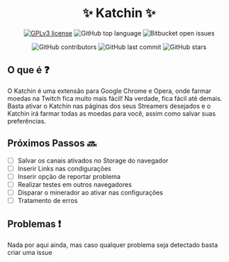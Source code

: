 # <div align="center">:sparkles: Katchin :sparkles:</div>

<div align="center">

[![GPLv3 license](https://img.shields.io/badge/License-Apache-blue.svg)](LICENSE.md)
![GitHub top language](https://img.shields.io/github/languages/top/pmba/twitch-katchin)
![Bitbucket open issues](https://img.shields.io/bitbucket/issues/pmba/twitch-katchin)

![GitHub contributors](https://img.shields.io/github/contributors/pmba/twitch-katchin)
![GitHub last commit](https://img.shields.io/github/last-commit/pmba/twitch-katchin)
![GitHub stars](https://img.shields.io/github/stars/pmba/twitch-katchin)

</div>

## O que é :question:

O Katchin é uma extensão para Google Chrome e Opera, onde farmar moedas na 
Twitch fica muito mais fácil! Na verdade, fica fácil até demais. Basta ativar o
Katchin nas páginas dos seus Streamers desejados e o Katchin irá farmar todas as 
moedas para você, assim como salvar suas preferências.

## Próximos Passos :soon:

- [ ] Salvar os canais ativados no Storage do navegador
- [ ] Inserir Links nas condigurações
- [ ] Inserir opção de reportar problema
- [ ] Realizar testes em outros navegadores
- [ ] Disparar o minerador ao ativar nas configurações
- [ ] Tratamento de erros

## Problemas :exclamation:

Nada por aqui ainda, mas caso qualquer problema seja detectado basta criar uma issue

##
